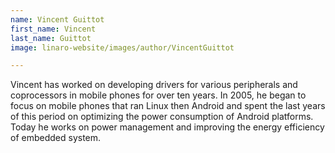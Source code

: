 ```yaml
---
name: Vincent Guittot
first_name: Vincent
last_name: Guittot
image: linaro-website/images/author/VincentGuittot

---
```


Vincent has worked on developing drivers for various peripherals and coprocessors in mobile phones for over ten years. In 2005, he began to focus on mobile phones that ran Linux then Android and spent the last years of this period on optimizing the power consumption of Android platforms. Today he works on power management and   improving the energy efficiency of embedded system.
